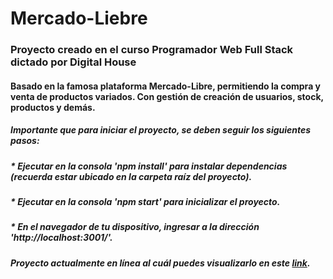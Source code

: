 ﻿# Mercado-Liebre
### Proyecto creado en el curso Programador Web Full Stack dictado por Digital House

#### Basado en la famosa plataforma Mercado-Libre, permitiendo la compra y venta de productos variados. Con gestión de creación de usuarios, stock, productos y demás. 

##### Importante que para iniciar el proyecto, se deben seguir los siguientes pasos:
##### * Ejecutar en la consola 'npm install' para instalar dependencias (recuerda estar ubicado en la carpeta raíz del proyecto).
##### * Ejecutar en la consola 'npm start' para inicializar el proyecto.
##### * En el navegador de tu dispositivo, ingresar a la dirección 'http://localhost:3001/'.

##### Proyecto actualmente en línea al cuál puedes visualizarlo en este <a href='https://mercadoliebre-dh-djx7.onrender.com/' target='_blank'>link</a>.
